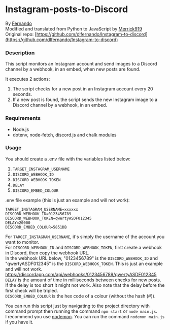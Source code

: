 # Instagram-posts-to-Discord
By [Fernando](https://github.com/dlfernando/)\
Modified and translated from Python to JavaScript by [Merrick919](https://github.com/Merrick919)\
Original repo: [https://github.com/dlfernando/Instagram-to-discord](https://github.com/dlfernando/Instagram-to-discord)

### Description

This script monitors an Instagram account and send images to a Discord channel by a webhook, in an embed, when new posts are found.

It executes 2 actions:
1. The script checks for a new post in an Instagram account every 20 seconds.
2. If a new post is found, the script sends the new Instagram image to a Discord channel by a webhook, in an embed.

### Requirements

- Node.js
- dotenv, node-fetch, discord.js and chalk modules

### Usage

You should create a .env file with the variables listed below:
1. `TARGET_INSTAGRAM_USERNAME`
2. `DISCORD_WEBHOOK_ID`
3. `DISCORD_WEBHOOK_TOKEN`
4. `DELAY`
5. `DISCORD_EMBED_COLOUR`

.env file example (this is just an example and will not work):
```
TARGET_INSTAGRAM_USERNAME=xxxxxx
DISCORD_WEBHOOK_ID=0123456789
DISCORD_WEBHOOK_TOKEN=qwertyASDF012345
DELAY=20000
DISCORD_EMBED_COLOUR=5851DB
```

For `TARGET_INSTAGRAM_USERNAME`, it's simply the username of the account you want to monitor.\
For `DISCORD_WEBHOOK_ID` and `DISCORD_WEBHOOK_TOKEN`, first create a webhook in Discord, then copy the webhook URL.\
In the webhook URL below, "0123456789" is the `DISCORD_WEBHOOK_ID` and "qwertyASDF012345" is the `DISCORD_WEBHOOK_TOKEN`. This is just an example and will not work.\
https://discordapp.com/api/webhooks/0123456789/qwertyASDF012345
`DELAY` is the amount of time in milliseconds between checks for new posts. If the delay is too short it might not work. Also note that the delay before the first check will be tripled.\
`DISCORD_EMBED_COLOUR` is the hex code of a colour (without the hash (#)).

You can run this script just by navigating to the project directory with command prompt then running the command `npm start` or `node main.js`.\
I recommend you use [nodemon](https://www.npmjs.com/package/nodemon). You can run the command `nodemon main.js` if you have it.
